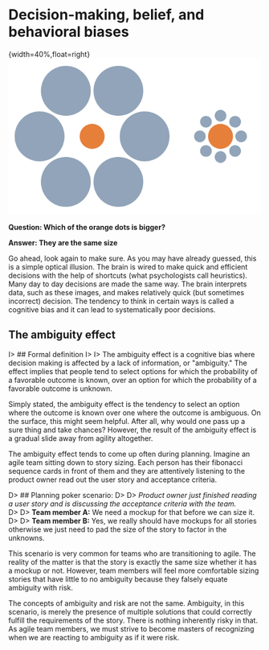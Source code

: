# Decision-making, belief, and behavioral biases

{width=40%,float=right}
![Mond-vergleich Illusion](images/1_optical-illusion.png)

**Question: Which of the orange dots is bigger?**

**Answer: They are the same size**

Go ahead, look again to make sure. As you may have already guessed, this is a simple optical illusion.  The brain is wired to make quick and efficient decisions with the help of shortcuts (what psychologists call heuristics).  Many day to day decisions are made the same way. The brain interprets data, such as these images, and makes relatively quick (but sometimes incorrect) decision.  The tendency to think in certain ways is called a cognitive bias and it can lead to systematically poor decisions.

## The ambiguity effect

I> ## Formal definition
I>
I> The ambiguity effect is a cognitive bias where decision making is affected by a lack of information, or "ambiguity." The effect implies that people tend to select options for which the probability of a favorable outcome is known, over an option for which the probability of a favorable outcome is unknown.

Simply stated, the ambiguity effect is the tendency to select an option where the outcome is known over one where the outcome is ambiguous.  On the surface, this might seem helpful.  After all, why would one pass up a sure thing and take chances?  However, the result of the ambiguity effect is a gradual slide away from agility altogether.

The ambiguity effect tends to come up often during planning.  Imagine an agile team sitting down to story sizing.  Each person has their fibonacci sequence cards in front of them and they are attentively listening to the product owner read out the user story and acceptance criteria.

D> ## Planning poker scenario:
D>
D> *Product owner just finished reading a user story and is discussing the acceptance criteria with the team.*  
D>
D> **Team member A:** We need a mockup for that before we can size it.  
D>
D> **Team member B:** Yes, we really should have mockups for all stories otherwise we just need to pad the size of the story to factor in the unknowns.

This scenario is very common for teams who are transitioning to agile.  The reality of the matter is that the story is exactly the same size whether it has a mockup or not.  However, team members will feel more comfortable sizing stories that have little to no ambiguity because they falsely equate ambiguity with risk.

The concepts of ambiguity and risk are not the same.  Ambiguity, in this scenario, is merely the presence of multiple solutions that could correctly fulfill the requirements of the story.  There is nothing inherently risky in that.  As agile team members, we must strive to become masters of recognizing when we are reacting to ambiguity as if it were risk.
